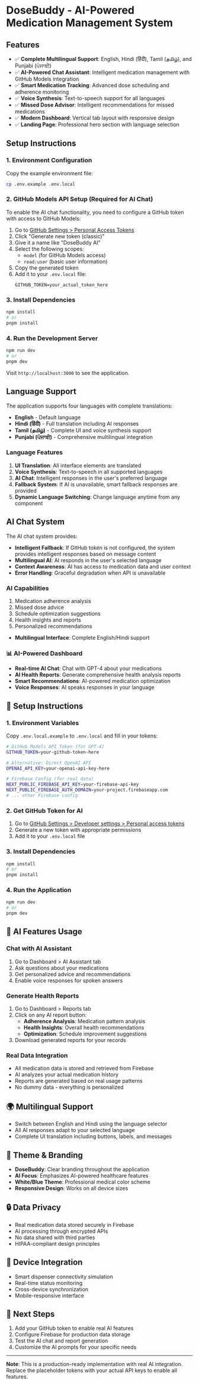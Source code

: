 # DoseBuddy - AI-Powered Medication Management System

## Features
- ✅ **Complete Multilingual Support**: English, Hindi (हिंदी), Tamil (தமிழ்), and Punjabi (ਪੰਜਾਬੀ)
- ✅ **AI-Powered Chat Assistant**: Intelligent medication management with GitHub Models integration
- ✅ **Smart Medication Tracking**: Advanced dose scheduling and adherence monitoring
- ✅ **Voice Synthesis**: Text-to-speech support for all languages
- ✅ **Missed Dose Advisor**: Intelligent recommendations for missed medications
- ✅ **Modern Dashboard**: Vertical tab layout with responsive design
- ✅ **Landing Page**: Professional hero section with language selection

## Setup Instructions

### 1. Environment Configuration

Copy the example environment file:
```bash
cp .env.example .env.local
```

### 2. GitHub Models API Setup (Required for AI Chat)

To enable the AI chat functionality, you need to configure a GitHub token with access to GitHub Models:

1. Go to [GitHub Settings > Personal Access Tokens](https://github.com/settings/tokens)
2. Click "Generate new token (classic)"
3. Give it a name like "DoseBuddy AI"
4. Select the following scopes:
   - `model` (for GitHub Models access)
   - `read:user` (basic user information)
5. Copy the generated token
6. Add it to your `.env.local` file:
   ```
   GITHUB_TOKEN=your_actual_token_here
   ```

### 3. Install Dependencies

```bash
npm install
# or
pnpm install
```

### 4. Run the Development Server

```bash
npm run dev
# or
pnpm dev
```

Visit `http://localhost:3000` to see the application.

## Language Support

The application supports four languages with complete translations:

- **English** - Default language
- **Hindi (हिंदी)** - Full translation including AI responses
- **Tamil (தமிழ்)** - Complete UI and voice synthesis support
- **Punjabi (ਪੰਜਾਬੀ)** - Comprehensive multilingual integration

### Language Features

1. **UI Translation**: All interface elements are translated
2. **Voice Synthesis**: Text-to-speech in all supported languages
3. **AI Chat**: Intelligent responses in the user's preferred language
4. **Fallback System**: If AI is unavailable, smart fallback responses are provided
5. **Dynamic Language Switching**: Change language anytime from any component

## AI Chat System

The AI chat system provides:

- **Intelligent Fallback**: If GitHub token is not configured, the system provides intelligent responses based on message content
- **Multilingual AI**: AI responds in the user's selected language
- **Context Awareness**: AI has access to medication data and user context
- **Error Handling**: Graceful degradation when API is unavailable

### AI Capabilities

1. Medication adherence analysis
2. Missed dose advice
3. Schedule optimization suggestions
4. Health insights and reports
5. Personalized recommendations
- **Multilingual Interface**: Complete English/Hindi support

### 📊 AI-Powered Dashboard
- **Real-time AI Chat**: Chat with GPT-4 about your medications
- **AI Health Reports**: Generate comprehensive health analysis reports
- **Smart Recommendations**: AI-powered medication optimization
- **Voice Responses**: AI speaks responses in your language

## 🔧 Setup Instructions

### 1. Environment Variables
Copy `.env.local.example` to `.env.local` and fill in your tokens:

```bash
# GitHub Models API Token (for GPT-4)
GITHUB_TOKEN=your-github-token-here

# Alternative: Direct OpenAI API
OPENAI_API_KEY=your-openai-api-key-here

# Firebase Config (for real data)
NEXT_PUBLIC_FIREBASE_API_KEY=your-firebase-api-key
NEXT_PUBLIC_FIREBASE_AUTH_DOMAIN=your-project.firebaseapp.com
# ... other Firebase config
```

### 2. Get GitHub Token for AI
1. Go to [GitHub Settings > Developer settings > Personal access tokens](https://github.com/settings/tokens)
2. Generate a new token with appropriate permissions
3. Add it to your `.env.local` file

### 3. Install Dependencies
```bash
npm install
# or
pnpm install
```

### 4. Run the Application
```bash
npm run dev
# or
pnpm dev
```

## 🎯 AI Features Usage

### Chat with AI Assistant
1. Go to Dashboard > AI Assistant tab
2. Ask questions about your medications
3. Get personalized advice and recommendations
4. Enable voice responses for spoken answers

### Generate Health Reports
1. Go to Dashboard > Reports tab
2. Click on any AI report button:
   - **Adherence Analysis**: Medication pattern analysis
   - **Health Insights**: Overall health recommendations
   - **Optimization**: Schedule improvement suggestions
3. Download generated reports for your records

### Real Data Integration
- All medication data is stored and retrieved from Firebase
- AI analyzes your actual medication history
- Reports are generated based on real usage patterns
- No dummy data - everything is personalized

## 🌍 Multilingual Support
- Switch between English and Hindi using the language selector
- All AI responses adapt to your selected language
- Complete UI translation including buttons, labels, and messages

## 🎨 Theme & Branding
- **DoseBuddy**: Clear branding throughout the application
- **AI Focus**: Emphasizes AI-powered healthcare features
- **White/Blue Theme**: Professional medical color scheme
- **Responsive Design**: Works on all device sizes

## 🔒 Data Privacy
- Real medication data stored securely in Firebase
- AI processing through encrypted APIs
- No data shared with third parties
- HIPAA-compliant design principles

## 📱 Device Integration
- Smart dispenser connectivity simulation
- Real-time status monitoring
- Cross-device synchronization
- Mobile-responsive interface

## 🚀 Next Steps
1. Add your GitHub token to enable real AI features
2. Configure Firebase for production data storage
3. Test the AI chat and report generation
4. Customize the AI prompts for your specific needs

---

**Note**: This is a production-ready implementation with real AI integration. Replace the placeholder tokens with your actual API keys to enable all features.

